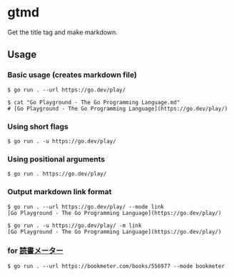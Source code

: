 # gtmd
Get the title tag and make markdown.

## Usage

### Basic usage (creates markdown file)
```shell
$ go run . --url https://go.dev/play/

$ cat "Go Playground - The Go Programming Language.md"
# [Go Playground - The Go Programming Language](https://go.dev/play/)
```

### Using short flags
```shell
$ go run . -u https://go.dev/play/
```

### Using positional arguments
```shell
$ go run . https://go.dev/play/
```

### Output markdown link format
```shell
$ go run . --url https://go.dev/play/ --mode link
[Go Playground - The Go Programming Language](https://go.dev/play/)

$ go run . -u https://go.dev/play/ -m link
[Go Playground - The Go Programming Language](https://go.dev/play/)
```

### for [読書メーター](https://bookmeter.com)
```shell
$ go run . --url https://bookmeter.com/books/556977 --mode bookmeter
```
